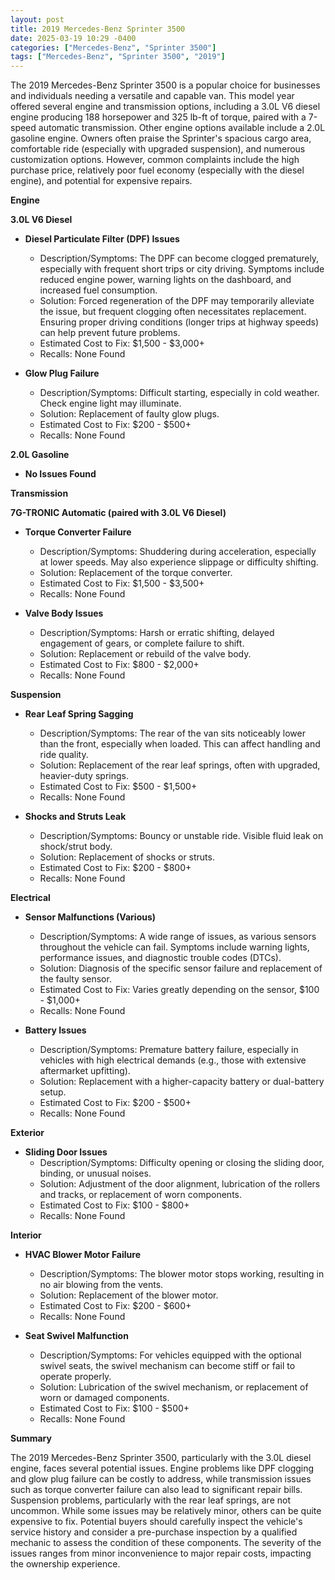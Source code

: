 ```yaml
---
layout: post
title: 2019 Mercedes-Benz Sprinter 3500
date: 2025-03-19 10:29 -0400
categories: ["Mercedes-Benz", "Sprinter 3500"]
tags: ["Mercedes-Benz", "Sprinter 3500", "2019"]
---
```

The 2019 Mercedes-Benz Sprinter 3500 is a popular choice for businesses and individuals needing a versatile and capable van. This model year offered several engine and transmission options, including a 3.0L V6 diesel engine producing 188 horsepower and 325 lb-ft of torque, paired with a 7-speed automatic transmission. Other engine options available include a 2.0L gasoline engine. Owners often praise the Sprinter's spacious cargo area, comfortable ride (especially with upgraded suspension), and numerous customization options. However, common complaints include the high purchase price, relatively poor fuel economy (especially with the diesel engine), and potential for expensive repairs.

**Engine**

**3.0L V6 Diesel**

*   **Diesel Particulate Filter (DPF) Issues**
    *   Description/Symptoms: The DPF can become clogged prematurely, especially with frequent short trips or city driving. Symptoms include reduced engine power, warning lights on the dashboard, and increased fuel consumption.
    *   Solution: Forced regeneration of the DPF may temporarily alleviate the issue, but frequent clogging often necessitates replacement. Ensuring proper driving conditions (longer trips at highway speeds) can help prevent future problems.
    *   Estimated Cost to Fix: $1,500 - $3,000+
    *   Recalls: None Found

*   **Glow Plug Failure**
    *   Description/Symptoms: Difficult starting, especially in cold weather. Check engine light may illuminate.
    *   Solution: Replacement of faulty glow plugs.
    *   Estimated Cost to Fix: $200 - $500+
    *   Recalls: None Found

**2.0L Gasoline**

*   **No Issues Found**

**Transmission**

**7G-TRONIC Automatic (paired with 3.0L V6 Diesel)**

*   **Torque Converter Failure**
    *   Description/Symptoms: Shuddering during acceleration, especially at lower speeds. May also experience slippage or difficulty shifting.
    *   Solution: Replacement of the torque converter.
    *   Estimated Cost to Fix: $1,500 - $3,500+
    *   Recalls: None Found

*   **Valve Body Issues**
    *   Description/Symptoms: Harsh or erratic shifting, delayed engagement of gears, or complete failure to shift.
    *   Solution: Replacement or rebuild of the valve body.
    *   Estimated Cost to Fix: $800 - $2,000+
    *   Recalls: None Found

**Suspension**

*   **Rear Leaf Spring Sagging**
    *   Description/Symptoms: The rear of the van sits noticeably lower than the front, especially when loaded. This can affect handling and ride quality.
    *   Solution: Replacement of the rear leaf springs, often with upgraded, heavier-duty springs.
    *   Estimated Cost to Fix: $500 - $1,500+
    *   Recalls: None Found

*   **Shocks and Struts Leak**
    *   Description/Symptoms: Bouncy or unstable ride. Visible fluid leak on shock/strut body.
    *   Solution: Replacement of shocks or struts.
    *   Estimated Cost to Fix: $200 - $800+
    *   Recalls: None Found

**Electrical**

*   **Sensor Malfunctions (Various)**
    *   Description/Symptoms: A wide range of issues, as various sensors throughout the vehicle can fail. Symptoms include warning lights, performance issues, and diagnostic trouble codes (DTCs).
    *   Solution: Diagnosis of the specific sensor failure and replacement of the faulty sensor.
    *   Estimated Cost to Fix: Varies greatly depending on the sensor, $100 - $1,000+
    *   Recalls: None Found

*   **Battery Issues**
    *   Description/Symptoms: Premature battery failure, especially in vehicles with high electrical demands (e.g., those with extensive aftermarket upfitting).
    *   Solution: Replacement with a higher-capacity battery or dual-battery setup.
    *   Estimated Cost to Fix: $200 - $500+
    *   Recalls: None Found

**Exterior**

*   **Sliding Door Issues**
    *   Description/Symptoms: Difficulty opening or closing the sliding door, binding, or unusual noises.
    *   Solution: Adjustment of the door alignment, lubrication of the rollers and tracks, or replacement of worn components.
    *   Estimated Cost to Fix: $100 - $800+
    *   Recalls: None Found

**Interior**

*   **HVAC Blower Motor Failure**
    *   Description/Symptoms: The blower motor stops working, resulting in no air blowing from the vents.
    *   Solution: Replacement of the blower motor.
    *   Estimated Cost to Fix: $200 - $600+
    *   Recalls: None Found

*   **Seat Swivel Malfunction**
    *   Description/Symptoms: For vehicles equipped with the optional swivel seats, the swivel mechanism can become stiff or fail to operate properly.
    *   Solution: Lubrication of the swivel mechanism, or replacement of worn or damaged components.
    *   Estimated Cost to Fix: $100 - $500+
    *   Recalls: None Found

**Summary**

The 2019 Mercedes-Benz Sprinter 3500, particularly with the 3.0L diesel engine, faces several potential issues. Engine problems like DPF clogging and glow plug failure can be costly to address, while transmission issues such as torque converter failure can also lead to significant repair bills. Suspension problems, particularly with the rear leaf springs, are not uncommon. While some issues may be relatively minor, others can be quite expensive to fix. Potential buyers should carefully inspect the vehicle's service history and consider a pre-purchase inspection by a qualified mechanic to assess the condition of these components. The severity of the issues ranges from minor inconvenience to major repair costs, impacting the ownership experience.

